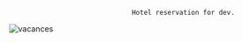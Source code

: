                                    Hotel reservation for dev.
![vacances](https://github.com/user-attachments/assets/d879e7ef-3d70-4a5e-b85d-6bb36f570f1a)

